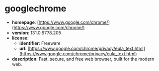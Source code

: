 # googlechrome

- **homepage**: [https://www.google.com/chrome/](https://www.google.com/chrome/)
- **version**: 131.0.6778.205
- **license**:
  - **identifier**: Freeware
  - **url**: [https://www.google.com/chrome/privacy/eula_text.html](https://www.google.com/chrome/privacy/eula_text.html)
- **description**: Fast, secure, and free web browser, built for the modern web.

